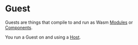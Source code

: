 [Modules]: ../module/index.md
[Components]: ../component/index.md 
[Host]: ./host.md

# Guest

Guests are things that compile to and run as Wasm [Modules] or [Components].

You run a Guest on and using a [Host].